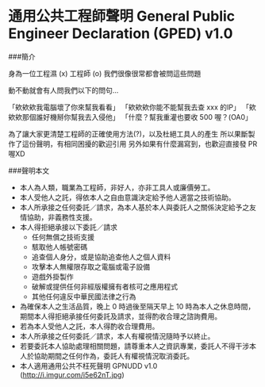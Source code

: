 通用公共工程師聲明 General Public Engineer Declaration (GPED) v1.0
=========================================================================

###簡介

身為一位工程濕 (x) 工程師 (o)
我們很像很常都會被問這些問題

動不動就會有人問我們以下的問句...

「欸欸欸我電腦壞了你來幫我看看」
「欸欸欸你能不能幫我去查 xxx 的IP」
「欸欸欸那個誰好機掰你幫我去入侵他」
「什麼？幫我重灌也要收 500 喔？(OA0」

為了讓大家更清楚工程師的正確使用方法(?)，以及杜絕工具人的產生
所以果斷製作了這份聲明，有相同困擾的歡迎引用
另外如果有什麼漏寫到，也歡迎直接發 PR 喔XD

###聲明本文
- 本人為人類，職業為工程師，非好人，亦非工具人或廉價勞工。
- 本人受他人之託，得依本人之自由意識決定給予他人適當之技術協助。
- 本人所承接之任何委託／請求，為本人基於本人與委託人之關係決定給予之友情協助，非義務性支援。
- 本人得拒絕承接以下委託／請求
  - 任何無償之技術支援
  - 駭取他人帳號密碼
  - 追查個人身分，或是協助追查他人之個人資料
  - 攻擊本人無權限存取之電腦或電子設備
  - 遊戲外掛製作
  - 破解或提供任何非經版權擁有者核可之應用程式
  - 其他任何違反中華民國法律之行為
- 為確保本人之生活品質，晚上 0 時過後至隔天早上 10 時為本人之休息時間，期間本人得拒絕承接任何委託及請求，並得酌收合理之諮詢費用。
- 若為本人受他人之託，本人得酌收合理費用。
- 本人所承接之任何委託／請求，本人有權視情況隨時予以終止。
- 若要委託本人協助處理相關問題，請尊重本人之資訊專業，委託人不得干涉本人於協助期間之任何作為，委託人有權視情況取消委託。
- 本人適用通用公共不枉死聲明 GPNUDD v1.0 (http://i.imgur.com/i5e62nT.jpg)

